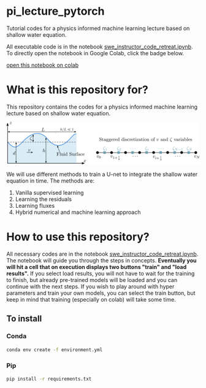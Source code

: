 # pi_lecture_pytorch
Tutorial codes for a physics informed machine learning lecture based on shallow water equation.

All executable code is in the notebook [swe_instructor_code_retreat.ipynb](swe_instructor_code_retreat.ipynb).
To directly open the notebook in Google Colab, click the badge below.

[open this notebook on colab](https://colab.research.google.com/github/alicanbekar/pi_lecture_pytorch/blob/main/swe_instructor_code_retreat.ipynb)

# What is this repository for?
This repository contains the codes for a physics informed machine learning lecture based on shallow water equation.

![SWE](SWE.png)

We will use different methods to train a U-net to integrate the shallow water equation in time. The methods are:
1. Vanilla supervised learning
2. Learning the residuals
3. Learning fluxes
4. Hybrid numerical and machine learning approach

# How to use this repository?
All necessary codes are in the notebook [swe_instructor_code_retreat.ipynb](swe_instructor_code_retreat.ipynb). 
The notebook will guide you through the steps in concepts. **Eventually you will hit a cell that on execution displays
two buttons "train" and "load results".** If you select load results, you will not have to wait for the training to finish,
but already pre-trained models will be loaded and you can continue with the next steps. If you wish to play around with
hyper parameters and train your own models, you can select the train button, but keep in mind that training (especially
on colab) will take some time.

## To install
### Conda
```bash
conda env create -f environment.yml
```

### Pip
```bash
pip install -r requirements.txt
```

